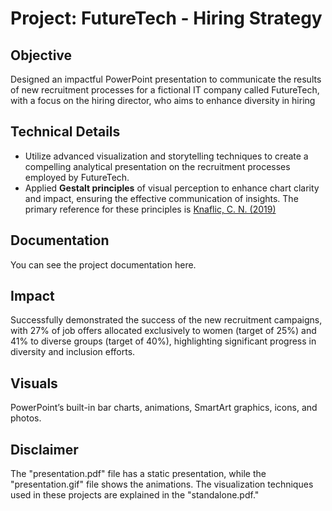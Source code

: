 # Project: FutureTech - Hiring Strategy

## Objective

Designed an impactful PowerPoint presentation to communicate the results of new recruitment processes for a fictional IT company called FutureTech, with a focus on the hiring director, who aims to enhance diversity in hiring

## Technical Details
- Utilize advanced visualization and storytelling techniques to create a compelling analytical presentation on the recruitment processes employed by FutureTech.
- Applied **Gestalt principles** of visual perception to enhance chart clarity and impact, ensuring the effective communication of insights. The primary reference for these principles is [Knaflic, C. N. (2019)](https://www-oreilly-com.libproxy.nbcc.ca/library/view/storytelling-with-data/9781119002253/)

## Documentation

You can see the project documentation here.

## Impact

Successfully demonstrated the success of the new recruitment campaigns, with 27% of job offers allocated exclusively to women (target of 25%) and 41% to diverse groups (target of 40%), highlighting significant progress in diversity and inclusion efforts.

## Visuals

PowerPoint’s built-in bar charts, animations, SmartArt graphics, icons, and photos. 


## Disclaimer
The "presentation.pdf" file has a static presentation, while the "presentation.gif" file shows the animations. The visualization techniques used in these projects are explained in the "standalone.pdf."
